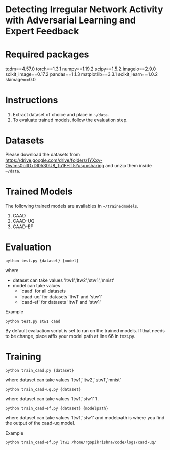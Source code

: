 # Detecting Irregular Network Activity with Adversarial Learning and Expert Feedback

# Required packages

tqdm==4.57.0
torch==1.3.1
numpy==1.19.2
scipy==1.5.2
imageio==2.9.0
scikit_image==0.17.2
pandas==1.1.3
matplotlib==3.3.1
scikit_learn==1.0.2
skimage==0.0

# Instructions

1. Extract dataset of choice and place in `~/data`.
2. To evaluate trained models, follow the evaluation step.

# Datasets

Please download the datasets from https://drive.google.com/drive/folders/1YXxv-OwIms0olIOxDI0530U8_Tu1FHT5?usp=sharing and unzip them inside `~/data`.

# Trained Models

The following trained models are availables in `~/trainedmodels`. 
1. CAAD
2. CAAD-UQ
3. CAAD-EF

# Evaluation

```
python test.py {dataset} {model}
```

where
- dataset can take values 'ltw1','ltw2','stw1','mnist' 
- model can take values 
    * 'caad' for all datasets
    * 'caad-uq' for datasets 'ltw1' and 'stw1'
    * 'caad-ef' for datasets 'ltw1' and 'stw1'

Example
```
python test.py stw1 caad
```
By default evaluation script is set to run on the trained models. If that needs to be change, place affix your model path at line 66 in test.py.


# Training

```
python train_caad.py {dataset}
```
where dataset can take values 'ltw1','ltw2','stw1','mnist' 
```
python train_caad-uq.py {dataset}
```
where dataset can take values 'ltw1','stw1'
1.
```
python train_caad-ef.py {dataset} {modelpath}
```
where dataset can take values 'ltw1','stw1' and modelpath is where you find the output of the caad-uq model.

Example
```
python train_caad-ef.py ltw1 /home/rgopikrishna/code/logs/caad-uq/
```
